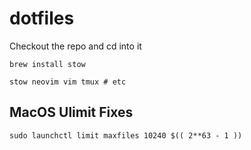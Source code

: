 # dotfiles

Checkout the repo and cd into it

`brew install stow`

```shell
stow neovim vim tmux # etc
```

## MacOS Ulimit Fixes

```shell
sudo launchctl limit maxfiles 10240 $(( 2**63 - 1 ))
```
